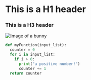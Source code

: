 # This is a H1 header
### This is a H3 header

![Image of a bunny](https://1.bp.blogspot.com/-PFd4kSsH4nM/UYhA1hRzsSI/AAAAAAAAH9U/2LlKBTxeheU/s1600/bunneh-ness.jpg)

``` python
def myFunction(input_list):
  counter = 0
  for i in input_list:
    if i > 0:
      print("a positive number!")
      counter += 1
  return counter
```
